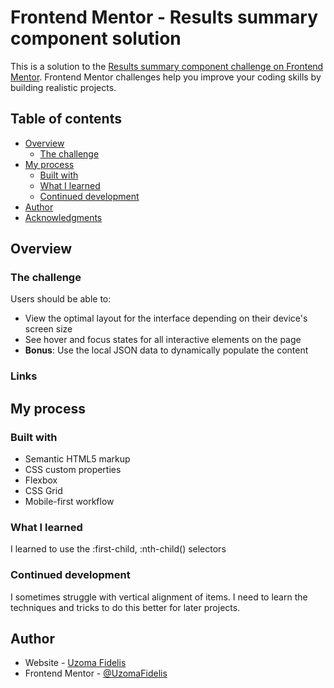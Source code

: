 # Frontend Mentor - Results summary component solution

This is a solution to the [Results summary component challenge on Frontend Mentor](https://www.frontendmentor.io/challenges/results-summary-component-CE_K6s0maV). Frontend Mentor challenges help you improve your coding skills by building realistic projects. 

## Table of contents

- [Overview](#overview)
  - [The challenge](#the-challenge)
- [My process](#my-process)
  - [Built with](#built-with)
  - [What I learned](#what-i-learned)
  - [Continued development](#continued-development)
- [Author](#author)
- [Acknowledgments](#acknowledgments)

## Overview

### The challenge

Users should be able to:

- View the optimal layout for the interface depending on their device's screen size
- See hover and focus states for all interactive elements on the page
- **Bonus**: Use the local JSON data to dynamically populate the content


### Links


## My process

### Built with

- Semantic HTML5 markup
- CSS custom properties
- Flexbox
- CSS Grid
- Mobile-first workflow


### What I learned

I learned to use the :first-child, :nth-child() selectors

### Continued development

I sometimes struggle with vertical alignment of items. I need to learn the techniques and tricks to do this better for later projects.


## Author

- Website - [Uzoma Fidelis](https://www.your-site.com)
- Frontend Mentor - [@UzomaFidelis](https://www.frontendmentor.io/profile/UzomaFidelis)
